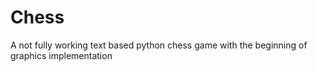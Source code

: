 # Chess
A not fully working text based python chess game with the beginning of graphics implementation
